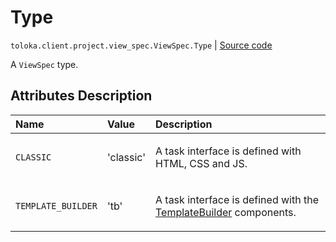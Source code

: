 # Type
`toloka.client.project.view_spec.ViewSpec.Type` | [Source code](https://github.com/Toloka/toloka-kit/blob/v1.2.2/src/client/project/view_spec.py#L30)

A `ViewSpec` type.

## Attributes Description

| Name | Value | Description |
| :------| :-----------| :----------| 
`CLASSIC`|'classic'|<p>A task interface is defined with HTML, CSS and JS.</p>
`TEMPLATE_BUILDER`|'tb'|<p>A task interface is defined with the [TemplateBuilder](toloka.client.project.template_builder.TemplateBuilder.md) components.</p>
